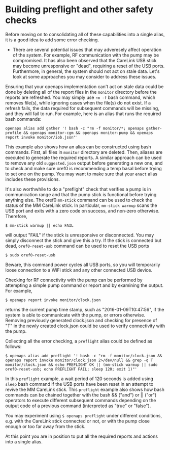 # Building preflight and other safety checks

Before moving on to consolidating all of these capabilities into a single alias, it is a good idea to add some error checking.

* There are several potential issues that may adveresely affect operation of the system. For example, RF communication with the pump may be compromised. It has also been observed that the CareLink USB stick may become unresponsive or "dead", requiring a reset of the USB ports. Furthermore, in general, the system should not act on stale data. Let's look at some approaches you may consider to address these issues.

Ensuring that your openaps implementation can't act on stale data could be done by deleting all of the report files in the `monitor` directory before the reports are refreshed. You may simply use `rm -f` bash command, which removes file(s), while ignoring cases when the file(s) do not exist. If a refresh fails, the data required for subsequent commands will be missing, and they will fail to run. For example, here is an alias that runs the required bash commands:

```
openaps alias add gather '! bash -c "rm -f monitor/*; openaps gather-profile && openaps monitor-cgm && openaps monitor-pump && openaps report invoke monitor/iob.json"'
```

This example also shows how an alias can be constructed using bash commands. First, all files in `monitor` directory are deleted. Then, aliases are executed to generate the required reports. A similar approach can be used to remove any old `suggested.json` output before generating a new one, and to check and make sure oref0 is recommending a temp basal before trying to set one on the pump. You may want to make sure that your `enact` alias includes these provisions.

It's also worthwhile to do a "preflight" check that verifies a pump is in communication range and that the pump stick is functional before trying anything else. The oref0 `mm-stick` command can be used to check the status of the MM CareLink stick. In particular, `mm-stick warmup` scans the USB port and exits with a zero code on success, and non-zero otherwise. Therefore,

```
$ mm-stick warmup || echo FAIL
```

will output "FAIL" if the stick is unresponsive or disconnected. You may simply disconnect the stick and give this a try. If the stick is connected but dead, `oref0-reset-usb` command can be used to reset the USB ports

```
$ sudo oref0-reset-usb
```

Beware, this command power cycles all USB ports, so you will temporarily loose connection to a WiFi stick and any other connected USB device.

Checking for RF connectivity with the pump can be performed by attempting a simple pump command or report and by examining the output. For example,

```
$ openaps report invoke monitor/clock.json
```

returns the current pump time stamp, such as "2016-01-09T10:47:56", if the system is able to communicate with the pump, or errors otherwise. Removing previously generated clock.json and checking for presence of "T" in the newly created clock.json could be used to verify connectivity with the pump.

Collecting all the error checking, a `preflight` alias could be defined as follows:

```
$ openaps alias add preflight '! bash -c "rm -f monitor/clock.json && openaps report invoke monitor/clock.json 2>/dev/null && grep -q T monitor/clock.json && echo PREFLIGHT OK || (mm-stick warmup || sudo oref0-reset-usb; echo PREFLIGHT FAIL; sleep 120; exit 1)"'
```

In this `preflight` example, a wait period of 120 seconds is added using `sleep` bash command if the USB ports have been reset in an attempt to revive the MM CareLink stick. This `preflight` example also shows how bash commands can be chained together with the bash && ("and") or || ("or") operators to execute different subsequent commands depending on the output code of a previous command (interpreted as "true" or "false").

You may experiment using `$ openaps preflight` under different conditions, e.g. with the CareLink stick connected or not, or with the pump close enough or too far away from the stick.

At this point you are in position to put all the required reports and actions into a single alias.

